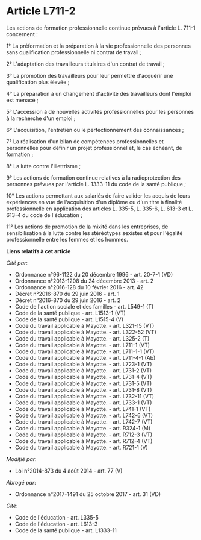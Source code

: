 # Article L711-2

Les actions de formation professionnelle continue prévues à l'article L. 711-1 concernent : 

1° La préformation et la préparation à la vie professionnelle des personnes sans qualification professionnelle ni contrat de
travail ; 

2° L'adaptation des travailleurs titulaires d'un contrat de travail ; 

3° La promotion des travailleurs pour leur permettre d'acquérir une qualification plus élevée ; 

4° La préparation à un changement d'activité des travailleurs dont l'emploi est menacé ; 

5° L'accession à de nouvelles activités professionnelles pour les personnes à la recherche d'un emploi ; 

6° L'acquisition, l'entretien ou le perfectionnement des connaissances ; 

7° La réalisation d'un bilan de compétences professionnelles et personnelles pour définir un projet professionnel et, le cas
échéant, de formation ; 

8° La lutte contre l'illettrisme ; 

9° Les actions de formation continue relatives à la radioprotection des personnes prévues par l'article L. 1333-11 du code de
la santé publique ; 

10° Les actions permettant aux salariés de faire valider les acquis de leurs expériences en vue de l'acquisition d'un diplôme
ou d'un titre à finalité professionnelle en application des articles L. 335-5, L. 335-6, L. 613-3 et L. 613-4 du code de
l'éducation ;

11° Les actions de promotion de la mixité dans les entreprises, de sensibilisation à la lutte contre les stéréotypes sexistes
et pour l'égalité professionnelle entre les femmes et les hommes.

**Liens relatifs à cet article**

_Cité par_:

  - Ordonnance n°96-1122 du 20 décembre 1996 - art. 20-7-1 (VD)
  - Ordonnance n°2013-1208 du 24 décembre 2013 - art. 2
  - Ordonnance n°2016-128 du 10 février 2016 - art. 42
  - Décret n°2016-870 du 29 juin 2016 - art. 1
  - Décret n°2016-870 du 29 juin 2016 - art. 2
  - Code de l'action sociale et des familles - art. L549-1 (T)
  - Code de la santé publique - art. L1513-1 (VT)
  - Code de la santé publique - art. L1515-4 (V)
  - Code du travail applicable à Mayotte. - art. L321-15 (VT)
  - Code du travail applicable à Mayotte. - art. L322-52 (VT)
  - Code du travail applicable à Mayotte. - art. L325-2 (T)
  - Code du travail applicable à Mayotte. - art. L711-1 (VT)
  - Code du travail applicable à Mayotte. - art. L711-1-1 (VT)
  - Code du travail applicable à Mayotte. - art. L711-4-1 (Ab)
  - Code du travail applicable à Mayotte. - art. L723-1 (VT)
  - Code du travail applicable à Mayotte. - art. L731-2 (VT)
  - Code du travail applicable à Mayotte. - art. L731-4 (VT)
  - Code du travail applicable à Mayotte. - art. L731-5 (VT)
  - Code du travail applicable à Mayotte. - art. L731-8 (VT)
  - Code du travail applicable à Mayotte. - art. L732-11 (VT)
  - Code du travail applicable à Mayotte. - art. L733-1 (VT)
  - Code du travail applicable à Mayotte. - art. L741-1 (VT)
  - Code du travail applicable à Mayotte. - art. L742-6 (VT)
  - Code du travail applicable à Mayotte. - art. L742-7 (VT)
  - Code du travail applicable à Mayotte. - art. R324-1 (M)
  - Code du travail applicable à Mayotte. - art. R712-3 (VT)
  - Code du travail applicable à Mayotte. - art. R712-4 (VT)
  - Code du travail applicable à Mayotte. - art. R721-1 (V)

_Modifié par_:

  - Loi n°2014-873 du 4 août 2014 - art. 77 (V)

_Abrogé par_:

  - Ordonnance n°2017-1491 du 25 octobre 2017 - art. 31 (VD)

_Cite_:

  - Code de l'éducation - art. L335-5
  - Code de l'éducation - art. L613-3
  - Code de la santé publique - art. L1333-11
